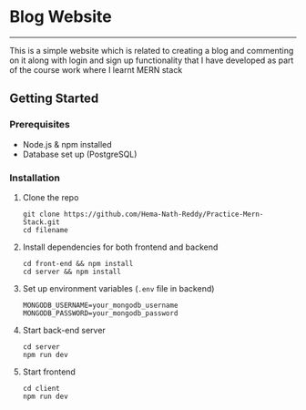 <h1>Blog Website</h1>
<hr>

<p>This is a simple website which is related to creating a blog and commenting on it along with login and sign up functionality that I have developed as part of the course work where I learnt MERN stack</p>


<h2>Getting Started</h2>

<h3>Prerequisites</h3>
<ul>
  <li>Node.js & npm installed</li>
  <li>Database set up (PostgreSQL)</li>
</ul>

<h3>Installation</h3>
<ol>
  <li>
    Clone the repo
    <pre><code>git clone https://github.com/Hema-Nath-Reddy/Practice-Mern-Stack.git
cd filename</code></pre>
  </li>
  <li>
    Install dependencies for both frontend and backend
    <pre><code>cd front-end && npm install
cd server && npm install</code></pre>
  </li>
  <li>
    Set up environment variables (<code>.env</code> file in backend)
    <pre><code>MONGODB_USERNAME=your_mongodb_username
MONGODB_PASSWORD=your_mongodb_password</code></pre>
  </li>
  <li>
    Start back-end server
    <pre><code>cd server
npm run dev</code></pre>
  </li>
  <li>
    Start frontend
    <pre><code>cd client
npm run dev</code></pre>
  </li>
</ol>
